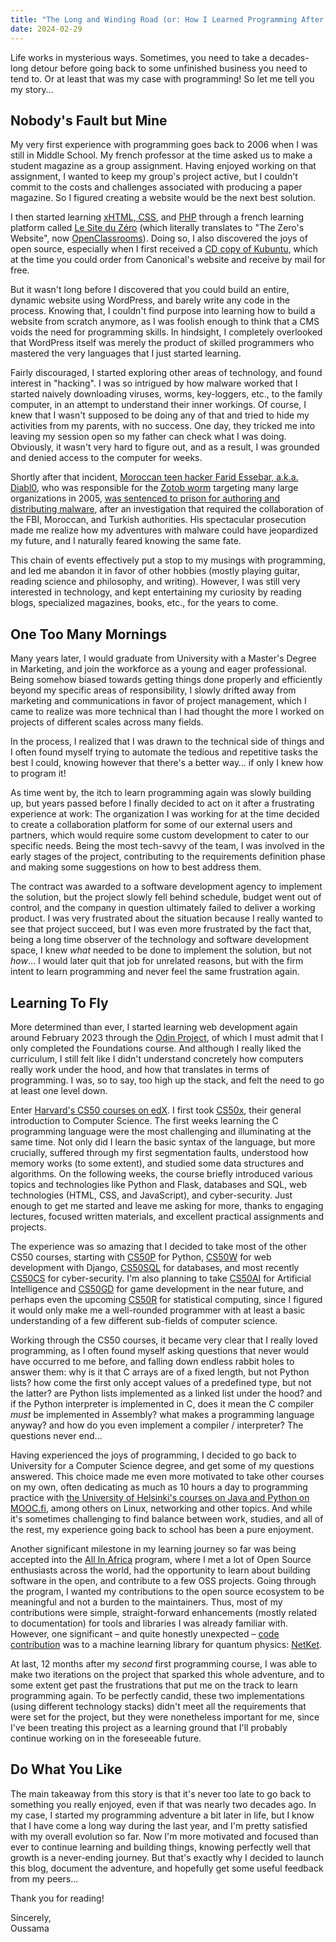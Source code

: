 ```yaml
---
title: "The Long and Winding Road (or: How I Learned Programming After 17 Years) 🐢"
date: 2024-02-29
---
```


Life works in mysterious ways. Sometimes, you need to take a decades-long detour before going back to some unfinished business you need to tend to. Or at least that was my case with programming! So let me tell you my story…

## Nobody's Fault but Mine

My very first experience with programming goes back to 2006 when I was still in Middle School. My french professor at the time asked us to make a student magazine as a group assignment. Having enjoyed working on that assignment, I wanted to keep my group's project active, but I couldn't commit to the costs and challenges associated with producing a paper magazine. So I figured creating a website would be the next best solution.

I then started learning [xHTML, CSS](https://web.archive.org/web/20071024161028/http://www.siteduzero.com/tuto-3-6-0-apprenez-a-creer-votre-site-web.html), and [PHP](https://web.archive.org/web/20071024181644/http://www.siteduzero.com/tuto-3-4-0-un-site-dynamique-avec-php.html) through a french learning platform called [Le Site du Zéro](https://web.archive.org/web/20071107195348/http://www.siteduzero.com/#n17635) (which literally translates to "The Zero's Website", now [OpenClassrooms](https://openclassrooms.com/)). Doing so, I also discovered the joys of open source, especially when I first received a [CD copy of Kubuntu](https://commons.wikimedia.org/wiki/Kubuntu#/media/File:Kubuntu_7.10.jpg), which at the time you could order from Canonical's website and receive by mail for free.

But it wasn't long before I discovered that you could build an entire, dynamic website using WordPress, and barely write any code in the process. Knowing that, I couldn't find purpose into learning how to build a website from scratch anymore, as I was foolish enough to think that a CMS voids the need for programming skills. In hindsight, I completely overlooked that WordPress itself was merely the product of skilled programmers who mastered the very languages that I just started learning.

Fairly discouraged, I started exploring other areas of technology, and found interest in "hacking". I was so intrigued by how malware worked that I started naively downloading viruses, worms, key-loggers, etc., to the family computer, in an attempt to understand their inner workings. Of course, I knew that I wasn't supposed to be doing any of that and tried to hide my activities from my parents, with no success. One day, they tricked me into leaving my session open so my father can check what I was doing. Obviously, it wasn't very hard to figure out, and as a result, I was grounded and denied access to the computer for weeks.

Shortly after that incident, [Moroccan teen hacker Farid Essebar, a.k.a. Diabl0](https://en.wikipedia.org/wiki/Farid_Essebar), who was responsible for the [Zotob worm](https://en.wikipedia.org/wiki/Zotob) targeting many large organizations in 2005, [was sentenced to prison for authoring and distributing malware](https://archives.fbi.gov/archives/news/pressrel/press-releases/moroccan-authorities-sentence-two-in-zotob-computer-worm-attack), after an investigation that required the collaboration of the FBI, Moroccan, and Turkish authorities. His spectacular prosecution made me realize how my adventures with malware could have jeopardized my future, and I naturally feared knowing the same fate.

This chain of events effectively put a stop to my musings with programming, and led me abandon it in favor of other hobbies (mostly playing guitar, reading science and philosophy, and writing). However, I was still very interested in technology, and kept entertaining my curiosity by reading blogs, specialized magazines, books, etc., for the years to come.

## One Too Many Mornings

Many years later, I would graduate from University with a Master's Degree in Marketing, and join the workforce as a young and eager professional. Being somehow biased towards getting things done properly and efficiently beyond my specific areas of responsibility, I slowly drifted away from marketing and communications in favor of project management, which I came to realize was more technical than I had thought the more I worked on projects of different scales across many fields.

In the process, I realized that I was drawn to the technical side of things and I often found myself trying to automate the tedious and repetitive tasks the best I could, knowing however that there's a better way… if only I knew how to program it!

As time went by, the itch to learn programming again was slowly building up, but years passed before I finally decided to act on it after a frustrating experience at work: The organization I was working for at the time decided to create a collaboration platform for some of our external users and partners, which would require some custom development to cater to our specific needs. Being the most tech-savvy of the team, I was involved in the early stages of the project, contributing to the requirements definition phase and making some suggestions on how to best address them.

The contract was awarded to a software development agency to implement the solution, but the project slowly fell behind schedule, budget went out of control, and the company in question ultimately failed to deliver a working product. I was very frustrated about the situation because I really wanted to see that project succeed, but I was even more frustrated by the fact that, being a long time observer of the technology and software development space, I knew _what_ needed to be done to implement the solution, but not _how_… I would later quit that job for unrelated reasons, but with the firm intent to learn programming and never feel the same frustration again.

## Learning To Fly

More determined than ever, I started learning web development again around February 2023 through the [Odin Project](https://www.theodinproject.com/), of which I must admit that I only completed the Foundations course. And although I really liked the curriculum, I still felt like I didn't understand concretely how computers really work under the hood, and how that translates in terms of programming. I was, so to say, too high up the stack, and felt the need to go at least one level down.

Enter [Harvard's CS50 courses on edX](https://www.edx.org/search?q=cs50&tab=course). I first took [CS50x](https://cs50.harvard.edu/x/2023/), their general introduction to Computer Science. The first weeks learning the C programming language were the most challenging and illuminating at the same time. Not only did I learn the basic syntax of the language, but more crucially, suffered through my first segmentation faults, understood how memory works (to some extent), and studied some data structures and algorithms. On the following weeks, the course briefly introduced various topics and technologies like Python and Flask, databases and SQL, web technologies (HTML, CSS, and JavaScript), and cyber-security. Just enough to get me started and leave me asking for more, thanks to engaging lectures, focused written materials, and excellent practical assignments and projects.

The experience was so amazing that I decided to take most of the other CS50 courses, starting with [CS50P](https://cs50.harvard.edu/python/2022/) for Python, [CS50W](https://cs50.harvard.edu/web/2020/) for web development with Django, [CS50SQL](https://cs50.harvard.edu/sql/2024/) for databases, and most recently [CS50CS](https://cs50.harvard.edu/cybersecurity/2023/) for cyber-security. I'm also planning to take [CS50AI](https://cs50.harvard.edu/ai/2024/) for Artificial Intelligence and [CS50GD](https://cs50.harvard.edu/games/2018/) for game development in the near future, and perhaps even the upcoming [CS50R](https://cs50.harvard.edu/r/2024/) for statistical computing, since I figured it would only make me a well-rounded programmer with at least a basic understanding of a few different sub-fields of computer science.

Working through the CS50 courses, it became very clear that I really loved programming, as I often found myself asking questions that never would have occurred to me before, and falling down endless rabbit holes to answer them: why is it that C arrays are of a fixed length, but not Python lists? how come the first only accept values of a predefined type, but not the latter? are Python lists implemented as a linked list under the hood? and if the Python interpreter is implemented in C, does it mean the C compiler _must_ be implemented in Assembly? what makes a programming language anyway? and how do you even implement a compiler / interpreter? The questions never end…

Having experienced the joys of programming, I decided to go back to University for a Computer Science degree, and get some of my questions answered. This choice made me even more motivated to take other courses on my own, often dedicating as much as 10 hours a day to programming practice with [the University of Helsinki's courses on Java and Python on MOOC.fi](https://www.mooc.fi/en/courses/), among others on Linux, networking and other topics. And while it's sometimes challenging to find balance between work, studies, and all of the rest, my experience going back to school has been a pure enjoyment.

Another significant milestone in my learning journey so far was being accepted into the [All In Africa](https://allinopensource.org/) program, where I met a lot of Open Source enthusiasts across the world, had the opportunity to learn about building software in the open, and contribute to a few OSS projects. Going through the program, I wanted my contributions to the open source ecosystem to be meaningful and not a burden to the maintainers. Thus, most of my contributions were simple, straight-forward enhancements (mostly related to documentation) for tools and libraries I was already familiar with. However, one significant – and quite honestly unexpected – [code contribution](https://github.com/netket/netket/pull/1680) was to a machine learning library for quantum physics: [NetKet](https://www.netket.org/).

At last, 12 months after my _second_ first programming course, I was able to make two iterations on the project that sparked this whole adventure, and to some extent get past the frustrations that put me on the track to learn programming again. To be perfectly candid, these two implementations (using different technology stacks) didn't meet all the requirements that were set for the project, but they were nonetheless important for me, since I've been treating this project as a learning ground that I'll probably continue working on in the foreseeable future.

## Do What You Like

The main takeaway from this story is that it's never too late to go back to something you really enjoyed, even if that was nearly two decades ago. In my case, I started my programming adventure a bit later in life, but I know that I have come a long way during the last year, and I'm pretty satisfied with my overall evolution so far. Now I'm more motivated and focused than ever to continue learning and building things, knowing perfectly well that growth is a never-ending journey. But that's exactly why I decided to launch this blog, document the adventure, and hopefully get some useful feedback from my peers…

Thank you for reading!

Sincerely,<br/>
Oussama
